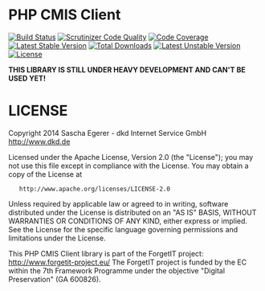 PHP CMIS Client
===============

[![Build Status](https://api.travis-ci.org/dkd/php-cmis-client.svg)](https://travis-ci.org/dkd/php-cmis-client)
[![Scrutinizer Code Quality](https://scrutinizer-ci.com/g/dkd/php-cmis-client/badges/quality-score.png?b=master)](https://scrutinizer-ci.com/g/dkd/php-cmis-client/?branch=master)
[![Code Coverage](https://scrutinizer-ci.com/g/dkd/php-cmis-client/badges/coverage.png?b=master)](https://scrutinizer-ci.com/g/dkd/php-cmis-client/?branch=master)
[![Latest Stable Version](https://poser.pugx.org/dkd/php-cmis/v/stable.svg)](https://packagist.org/packages/dkd/php-cmis)
[![Total Downloads](https://poser.pugx.org/dkd/php-cmis/downloads.svg)](https://packagist.org/packages/dkd/php-cmis)
[![Latest Unstable Version](https://poser.pugx.org/dkd/php-cmis/v/unstable.svg)](https://packagist.org/packages/dkd/php-cmis)
[![License](https://poser.pugx.org/dkd/php-cmis/license.svg)](https://packagist.org/packages/dkd/php-cmis)

   **THIS LIBRARY IS STILL UNDER HEAVY DEVELOPMENT AND CAN'T BE USED YET!**

LICENSE
=======
   Copyright 2014 Sascha Egerer - dkd Internet Service GmbH <http://www.dkd.de>

   Licensed under the Apache License, Version 2.0 (the "License");
   you may not use this file except in compliance with the License.
   You may obtain a copy of the License at

       http://www.apache.org/licenses/LICENSE-2.0

   Unless required by applicable law or agreed to in writing, software
   distributed under the License is distributed on an "AS IS" BASIS,
   WITHOUT WARRANTIES OR CONDITIONS OF ANY KIND, either express or implied.
   See the License for the specific language governing permissions and
   limitations under the License.

   This PHP CMIS Client library is part of the ForgetIT project: <http://www.forgetit-project.eu/>
   The ForgetIT project is funded by the EC within the 7th Framework Programme under the objective "Digital Preservation" (GA 600826).

